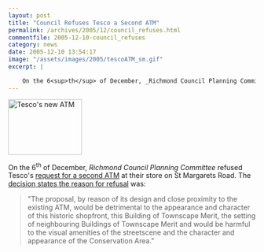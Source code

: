 ```yaml
---
layout: post
title: "Council Refuses Tesco a Second ATM"
permalink: /archives/2005/12/council_refuses.html
commentfile: 2005-12-10-council_refuses
category: news
date: 2005-12-10 13:54:17
image: "/assets/images/2005/tescoATM_sm.gif"
excerpt: |

    On the 6<sup>th</sup> of December, _Richmond Council Planning Committee_ refused Tesco's request for a second ATM at their store on St Margarets Road.
---
```


<a href="/assets/images/2005/tescoATM.gif"><img src="/assets/images/2005/tescoATM_sm.gif" width="150" height="113" alt="Tesco's new ATM" class="right ignore" /></a>

On the 6<sup>th</sup> of December, *Richmond Council Planning Committee* refused Tesco's [request for a second ATM](/archives/2005/11/tesco_seeks_per.html) at their store on St Margarets Road. The [decision states the reason for refusal](http://www.ukplanning.com/richmond/doc/Decision-2475265;jsessionid=2756203A3713E59A0A970CB5BFA51EB7?extension=.pdf&wmTransparency=0&wmLocation=0&id=2475265&location=VOLUME1&contentType=application%2Fpdf&wmName=&pageCount=2) was:

> "The proposal, by reason of its design and close proximity to the existing ATM, would be detrimental to the appearance and character of this historic shopfront, this Building of Townscape Merit, the setting of neighbouring Buildings of Townscape Merit and would be harmful to the visual amenities of the streetscene and the character and appearance of the Conservation Area."
